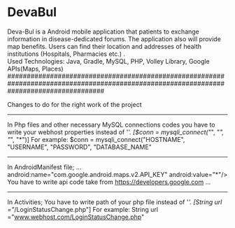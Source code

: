 # DevaBul
Deva-Bul is a Android mobile application that patients to exchange information in disease-dedicated forums. The application also will provide map benefits. Users can find their location and addresses of health institutions (Hospitals, Pharmacies etc.) .    
Used Technologies: Java, Gradle, MySQL, PHP, Volley Library, Google APIs(Maps, Places)
#########################################################################################################################################

Changes to do for the right work of the project
_________________________________________________________________________________________________________________________________________
In Php files and other necessary MySQL connections codes you have to write your webhost properties instead of '*'. 
[$conn = mysqli_connect("*", "*", "*", "*")]
For example: $conn = mysqli_connect("HOSTNAME", "USERNAME", "PASSWORD", "DATABASE_NAME"
__________________________________________________________________________________________________________________________________________
In AndroidManifest file;
...
android:name="com.google.android.maps.v2.API_KEY"
android:value="*"/>  You have to write api code take from https://developers.google.com
...
__________________________________________________________________________________________________________________________________________
In Activities;
You have to write path of your php file instead of '*'. [String url ="*/LoginStatusChange.php"]
For example: String url ="www.webhost.com/LoginStatusChange.php"
